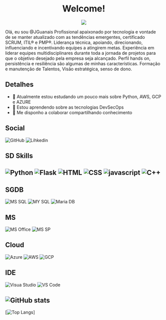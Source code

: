 <h1 align="center">Welcome!</h1>

<p align="center">
 <img src="https://media.licdn.com/dms/image/D4D16AQGGF30N7eQSdw/profile-displaybackgroundimage-shrink_350_1400/0/1687538926859?e=1696464000&v=beta&t=5fliOU-4NYRyZWv6RFHiHzwB_VrwHVlisatcLoRIwi0"/>
</p>

Olá, eu sou @JGuanais
Profissional apaixonado por tecnologia e vontade de se manter atualizado com as tendências emergentes, certificado SCRUM, ITIL® e PMP®.   Liderança técnica, apoiando, direcionando, influenciando e incentivando equipes a atingirem metas. Experiência em liderar equipes multidisciplinares durante toda a jornada de projetos para que o objetivo desejado pela empresa seja alcançado. Perfil hands on, persistência e resiliência são algumas de minhas características.  Formação e manutenção de Talentos, Visão estratégica, senso de dono.

## Detalhes
- 🌱 Atualmente estou estudando um pouco mais sobre Python, AWS, GCP e AZURE
- 🌱 Estou aprendendo sobre as tecnologias DevSecOps
- 💞️ Me disponho a colaborar compartilhando conhecimento

## Social
![GitHub](https://img.shields.io/badge/GitHub-100000?style=for-the-badge&logo=github&logoColor=white)
![Lihkedin](https://img.shields.io/badge/LinkedIn-0077B5?style=for-the-badge&logo=linkedin&logoColor=white)

## SD Skills
![Python](https://img.shields.io/badge/Python-14354C?style=for-the-badge&logo=python&logoColor=white)
![Flask](https://img.shields.io/badge/Flask-000000?style=for-the-badge&logo=flask&logoColor=white)
![HTML](	https://img.shields.io/badge/HTML5-E34F26?style=for-the-badge&logo=html5&logoColor=white)
![CSS](https://img.shields.io/badge/CSS3-1572B6?style=for-the-badge&logo=css3&logoColor=white)
![javascript](https://img.shields.io/badge/JavaScript-F7DF1E?style=for-the-badge&logo=javascript&logoColor=black)
![C++](https://img.shields.io/badge/C%2B%2B-00599C?style=for-the-badge&logo=c%2B%2B&logoColor=white)
-
## SGDB
![MS SQL](https://img.shields.io/badge/Microsoft%20SQL%20Server-CC2927?style=for-the-badge&logo=microsoft%20sql%20server&logoColor=white)
![MY SQL](https://img.shields.io/badge/MySQL-005C84?style=for-the-badge&logo=mysql&logoColor=white)
![Maria DB](https://img.shields.io/badge/MariaDB-003545?style=for-the-badge&logo=mariadb&logoColor=white)

## MS
![MS Office](https://img.shields.io/badge/Microsoft_Office-D83B01?style=for-the-badge&logo=microsoft-office&logoColor=white)
![MS SP](https://img.shields.io/badge/Microsoft_SharePoint-0078D4?style=for-the-badge&logo=microsoft-sharepoint&logoColor=white)

## Cloud
![Azure](https://img.shields.io/badge/Microsoft_Azure-0089D6?style=for-the-badge&logo=microsoft-azure&logoColor=white)
![AWS](https://img.shields.io/badge/Amazon_AWS-232F3E?style=for-the-badge&logo=amazon-aws&logoColor=white)
![GCP](https://img.shields.io/badge/Google_Cloud-4285F4?style=for-the-badge&logo=google-cloud&logoColor=white)

## IDE
![Visua Studio](https://img.shields.io/badge/Visual_Studio-5C2D91?style=for-the-badge&logo=visual%20studio&logoColor=white)
![VS Code](https://img.shields.io/badge/Visual_Studio_Code-0078D4?style=for-the-badge&logo=visual%20studio%20code&logoColor=white)

![GitHub stats](https://github-readme-stats.vercel.app/api?username=JGuanais&show_icons=true&theme=transparent)
- 
[![Top Langs](https://github-readme-stats.vercel.app/api/top-langs/?username=JGuanais&layout=donut&theme=transparent)]

<!---
JGuanais/JGuanais is a ✨ special ✨ repository because its `README.md` (this file) appears on your GitHub profile.
You can click the Preview link to take a look at your changes.
--->
